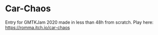 # Car-Chaos
Entry for GMTKJam 2020 made in less than 48h from scratch.
Play here: https://romma.itch.io/car-chaos
